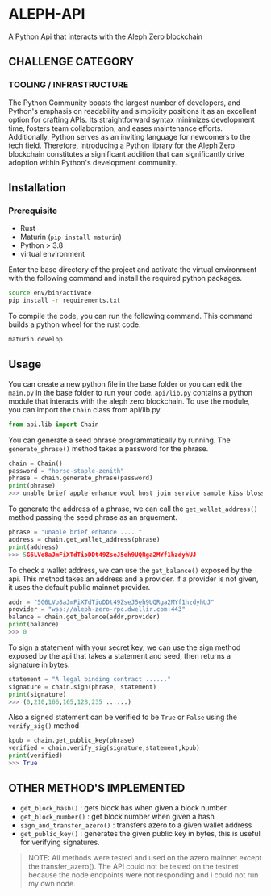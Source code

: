 


# ALEPH-API

A Python Api that interacts with the Aleph Zero blockchain

## CHALLENGE CATEGORY
### TOOLING / INFRASTRUCTURE
The Python Community boasts the largest number of developers, and Python's emphasis on readability and simplicity positions it as an excellent option for crafting APIs. Its straightforward syntax minimizes development time, fosters team collaboration, and eases maintenance efforts. Additionally, Python serves as an inviting language for newcomers to the tech field. Therefore, introducing a Python library for the Aleph Zero blockchain constitutes a significant addition that can significantly drive adoption within Python's development community.
## Installation
### Prerequisite

* Rust
* Maturin (`pip install maturin`)
* Python > 3.8
* virtual environment

Enter the base directory of the project and activate the virtual environment with the following command and install the required python packages.

```bash
source env/bin/activate
pip install -r requirements.txt
```

To compile the code, you can run the following command. This command builds a python wheel for the rust code.
```bash
maturin develop
```

## Usage
You can create a new python file in the base folder or you can edit the `main.py` in the base folder to run your code.
`api/lib.py` contains a python module that interacts with the aleph zero blockchain. To use the module, you can import the `Chain` class from api/lib.py. 

```python
from api.lib import Chain
```
You can generate a seed phrase programmatically by running. The ```generate_phrase()``` method takes a password for the phrase.

```python
chain = Chain()
password = "horse-staple-zenith"
phrase = chain.generate_phrase(password)
print(phrase)
>>> unable brief apple enhance wool host join service sample kiss blossom iron
```

To generate the address of a phrase, we can call the ```get_wallet_address()```  method passing the seed phrase as an arguement.
```python
phrase = "unable brief enhance .... "
address = chain.get_wallet_address(phrase)
print(address)
>>> 5G6LVo8aJmFiXTdTioDDt49ZseJ5eh9UQRga2MYf1hzdyhUJ
```
To check a wallet address, we can use the ```get_balance()``` exposed by the api. This method takes an address and a provider. if a provider is not given, it uses the default public mainnet provider.

```python
addr = "5G6LVo8aJmFiXTdTioDDt49ZseJ5eh9UQRga2MYf1hzdyhUJ"
provider = "wss://aleph-zero-rpc.dwellir.com:443"
balance = chain.get_balance(addr,provider)
print(balance)
>>> 0
```
To sign a statement with your secret key, we can use the sign method exposed by the api that takes a statement and seed, then returns a signature in bytes.
```python
statement = "A legal binding contract ......"
signature = chain.sign(phrase, statement)
print(signature)
>>> (0,210,166,165,128,235 ......)
```
Also a signed statement can be verified to be `True` or `False` using the `verify_sig()` method
```python
kpub = chain.get_public_key(phrase)
verified = chain.verify_sig(signature,statement,kpub)
print(verified)
>>> True
```
## OTHER METHOD'S IMPLEMENTED 

- `get_block_hash()` : gets block has when given a block number 
- `get_block_number()` : get block number when given a hash
- `sign_and_transfer_azero()` : transfers azero to a given wallet address
- `get_public_key()` : generates the given public key in bytes, this is useful for verifying signatures.






>NOTE: All methods were tested and used on the azero mainnet except the transfer_azero(). The API could not be tested on the testnet because the node endpoints were not responding and i could not run my own node.

